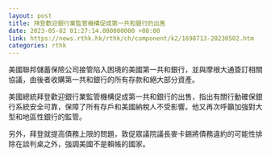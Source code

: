 ```yaml
---
layout: post
title: 拜登歡迎銀行業監管機構促成第一共和銀行的出售
date: 2023-05-02 01:27:14.000000000 +08:00
link: https://news.rthk.hk/rthk/ch/component/k2/1698713-20230502.htm
categories: rthk
---
```


美國聯邦儲蓄保險公司接管陷入困境的美國第一共和銀行，並與摩根大通簽訂相關協議，由後者收購第一共和銀行的所有存款和絕大部分資產。

美國總統拜登歡迎銀行業監管機構促成第一共和銀行的出售，指出有關行動確保銀行系統安全可靠，保障了所有存戶和美國納稅人不受影響。他又再次呼籲加強對大型和地區性銀行的監管。

另外，拜登就提高債務上限的問題，敦促眾議院議長麥卡錫將債務違約的可能性排除在談判桌之外，強調美國不是賴帳的國家。
